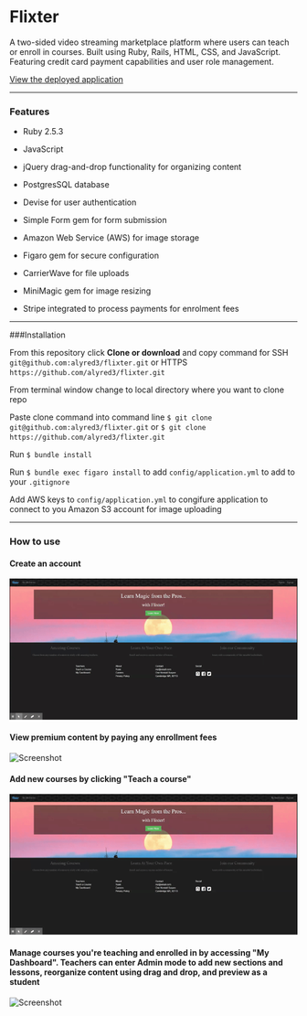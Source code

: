 # Flixter

A two-sided video streaming marketplace platform where users can teach or enroll in courses. Built using Ruby, Rails, HTML, CSS, and JavaScript. Featuring credit card payment capabilities and user role management.


[View the deployed application](https://flixter-alyssa-redman.herokuapp.com/)

____________

### Features

* Ruby 2.5.3

* JavaScript

* jQuery drag-and-drop functionality for organizing content

* PostgresSQL database

* Devise for user authentication

* Simple Form gem for form submission

* Amazon Web Service (AWS) for image storage

* Figaro gem for secure configuration

* CarrierWave for file uploads

* MiniMagic gem for image resizing

* Stripe integrated to process payments for enrolment fees

_____________

###Installation

From this repository click <b>Clone or download</b> and copy command for SSH `git@github.com:alyred3/flixter.git` or HTTPS `https://github.com/alyred3/flixter.git`

From terminal window change to local directory where you want to clone repo

Paste clone command into command line `$ git clone git@github.com:alyred3/flixter.git` or `$ git clone https://github.com/alyred3/flixter.git`

Run `$ bundle install`

Run `$ bundle exec figaro install` to add `config/application.yml`  to add to your `.gitignore`

Add AWS keys to `config/application.yml` to congifure application to connect to you Amazon S3 account for image uploading

____________

### How to use

#### Create an account
![Screenshot](app/assets/images/signup.gif)


#### View premium content by paying any enrollment fees
![Screenshot](app/assets/images/enroll.gif)


#### Add new courses by clicking "Teach a course"
![Screenshot](app/assets/images/teach.gif)

#### Manage courses you're teaching and enrolled in by accessing "My Dashboard". Teachers can enter Admin mode to add new sections and lessons, reorganize content using drag and drop, and preview as a student<br /> 
![Screenshot](app/assets/images/dashboard.gif)

